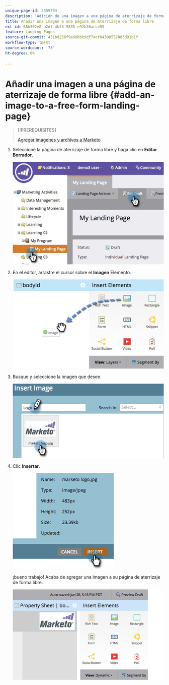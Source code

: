 ```yaml
---
unique-page-id: 2359703
description: 'Adición de una imagen a una página de aterrizaje de forma libre: documentos de Marketo, documentación del producto'
title: Añadir una imagen a una página de aterrizaje de forma libre
exl-id: 68b302e8-a2df-4bf3-9835-e92b36acce55
feature: Landing Pages
source-git-commit: 431bd258f9a68bbb9df7acf043085578d3d91b1f
workflow-type: tm+mt
source-wordcount: '73'
ht-degree: 0%

---
```


# Añadir una imagen a una página de aterrizaje de forma libre {#add-an-image-to-a-free-form-landing-page}

>[!PREREQUISITES]
>
>[Agregar imágenes y archivos a Marketo](/help/marketo/product-docs/demand-generation/images-and-files/add-images-and-files-to-marketo.md)

1. Seleccione la página de aterrizaje de forma libre y haga clic en **Editar** **Borrador**.

   ![](assets/landingpageeditdraft.jpg)

1. En el editor, arrastre el cursor sobre el **Imagen** Elemento.

   ![](assets/image2015-5-21-15-3a38-3a58.png)

1. Busque y seleccione la imagen que desee.

   ![](assets/image2014-9-16-14-3a35-3a59.png)

1. Clic **Insertar**.

   ![](assets/image2014-9-16-15-3a3-3a48.png)

   ¡bueno trabajo! Acaba de agregar una imagen a su página de aterrizaje de forma libre.

   ![](assets/image2015-5-21-15-3a40-3a11.png)

